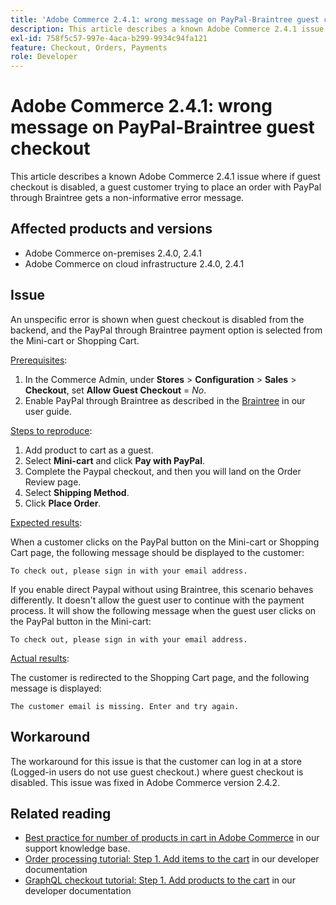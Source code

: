 ```yaml
---
title: 'Adobe Commerce 2.4.1: wrong message on PayPal-Braintree guest checkout'
description: This article describes a known Adobe Commerce 2.4.1 issue where if guest checkout is disabled, a guest customer trying to place an order with PayPal through Braintree gets a non-informative error message.
exl-id: 758f5c57-997e-4aca-b299-9934c94fa121
feature: Checkout, Orders, Payments
role: Developer
---
```

# Adobe Commerce 2.4.1: wrong message on PayPal-Braintree guest checkout

This article describes a known Adobe Commerce 2.4.1 issue where if guest checkout is disabled, a guest customer trying to place an order with PayPal through Braintree gets a non-informative error message.

## Affected products and versions

* Adobe Commerce on-premises 2.4.0, 2.4.1
* Adobe Commerce on cloud infrastructure 2.4.0, 2.4.1

## Issue

An unspecific error is shown when guest checkout is disabled from the backend, and the PayPal through Braintree payment option is selected from the Mini-cart or Shopping Cart.

<u>Prerequisites</u>:

1. In the Commerce Admin, under **Stores** > **Configuration** > **Sales** > **Checkout**, set **Allow Guest Checkout** = *No*.
1. Enable PayPal through Braintree as described in the [Braintree](https://experienceleague.adobe.com/en/docs/commerce-admin/stores-sales/payments/braintree?) in our user guide.

<u>Steps to reproduce</u>:

1. Add product to cart as a guest.
1. Select **Mini-cart** and click **Pay with PayPal**.
1. Complete the Paypal checkout, and then you will land on the Order Review page.
1. Select **Shipping Method**.
1. Click **Place Order**.

<u>Expected results</u>:

When a customer clicks on the PayPal button on the Mini-cart or Shopping Cart page, the following message should be displayed to the customer:

<pre><code class="language-bash">To check out, please sign in with your email address.</code></pre>

If you enable direct Paypal without using Braintree, this scenario behaves differently. It doesn't allow the guest user to continue with the payment process. It will show the following message when the guest user clicks on the PayPal button in the Mini-cart:

<pre><code class="language-bash">To check out, please sign in with your email address.</code></pre>

<u>Actual results</u>:

The customer is redirected to the Shopping Cart page, and the following message is displayed:

<pre><code class="language-bash">The customer email is missing. Enter and try again.</code></pre>

## Workaround

The workaround for this issue is that the customer can log in at a store (Logged-in users do not use guest checkout.) where guest checkout is disabled. This issue was fixed in Adobe Commerce version 2.4.2.

## Related reading

* [Best practice for number of products in cart in Adobe Commerce](https://support.magento.com/hc/en-us/articles/360048550332) in our support knowledge base.
* [Order processing tutorial: Step 1. Add items to the cart](https://developer.adobe.com/commerce/webapi/rest/tutorials/orders/order-add-items/) in our developer documentation
* [GraphQL checkout tutorial: Step 1. Add products to the cart](https://developer.adobe.com/commerce/webapi/graphql/tutorials/checkout/add-product-to-cart/) in our developer documentation
